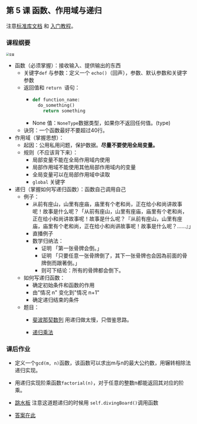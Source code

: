 ## 第 5 课 函数、作用域与递归

注意[标准库文档](https://docs.python.org/zh-cn/3/library/index.html) 和 [入门教程](https://docs.python.org/zh-cn/3/tutorial/index.html)。

### 课程纲要

<img src="https://gitee.com/xrandx/blog-figurebed/raw/master/img/%E5%8F%98%E9%87%8F.jpg" alt="变量" style="zoom: 50%;" />

- 函数（必须掌握）：接收输入、提供输出的东西
  - 关键字`def` 与参数：定义一个 `echo()`（回声），参数、默认参数和关键字参数
  - 返回值和 `return `语句：
    - ```python
      def function_name:
      	do_something()
          return something 
      ```
    - None 值：`NoneType`数据类型，如果你不返回任何值。(type)
  - 诀窍：一个函数最好不要超过40行。
- 作用域（掌握思想）：
  - 起因：公用私用问题，保护数据。**尽量不要使用全局变量。**
  - 规则（不应该背下来）：
    - 局部变量不能在全局作用域内使用
    - 局部作用域不能使用其他局部作用域内的变量
    - 全局变量可以在局部作用域中读取
    - `global` 关键字
- 递归（掌握如何写递归函数）：函数自己调用自己
  - 例子：
    - 从前有座山，山里有座庙，庙里有个老和尚，正在给小和尚讲故事呢！故事是什么呢？「从前有座山，山里有座庙，庙里有个老和尚，正在给小和尚讲故事呢！故事是什么呢？『从前有座山，山里有座庙，庙里有个老和尚，正在给小和尚讲故事呢！故事是什么呢？……』」
    - 直播例子
    - 数学归纳法：
      - 证明 「第一张骨牌会倒。」
      - 证明 「只要任意一张骨牌倒了，其下一张骨牌也会因為前面的骨牌倒而跟著倒。」
      - 则可下结论：所有的骨牌都会倒下。
  - 如何写递归函数：
    - 确定初始条件和函数的作用
    - 由"情况 n" 变化到"情况 n+1"
    - 确定递归结束的条件
  - 题目：
    - [斐波那契数列](https://leetcode-cn.com/problems/fei-bo-na-qi-shu-lie-lcof/) 用递归做太慢，只借鉴思路。

    - [递归乘法](https://leetcode-cn.com/problems/recursive-mulitply-lcci/)

### 课后作业

- 定义一个`gcd(m, n)`函数，该函数可以求出m与n的最大公约数，用辗转相除法递归实现。
- 用递归实现阶乘函数`factorial(n)`，对于任意的整数n都能返回其对应的阶乘。
- [跳水板](https://leetcode-cn.com/problems/diving-board-lcci/) 注意这道题递归的时候用 `self.divingBoard()`调用函数

- [答案在此](https://github.com/xrandx/Dating-with-python-this-winter/blob/master/%E7%AC%AC%205%20%E8%AF%BE%20%E9%80%92%E5%BD%92%E5%87%BD%E6%95%B0%E7%AD%94%E6%A1%88.py)